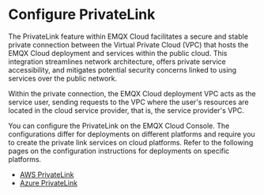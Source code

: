 # Configure PrivateLink

The PrivateLink feature within EMQX Cloud facilitates a secure and stable private connection between the Virtual Private Cloud (VPC) that hosts the EMQX Cloud deployment and services within the public cloud. This integration streamlines network architecture, offers private service accessibility, and mitigates potential security concerns linked to using services over the public network.

Within the private connection, the EMQX Cloud deployment VPC acts as the service user, sending requests to the VPC where the user's resources are located in the cloud service provider, that is, the service provider's VPC.

You can configure the PrivateLink on the EMQX Cloud Console. The configurations differ for deployments on different platforms and require you to create the private link services on cloud platforms. Refer to the following pages on the configuration instructions for deployments on specific platforms.

- [AWS PrivateLink](./privatelink-aws.md)
- [Azure PrivateLink](./privatelink-azure.md)

